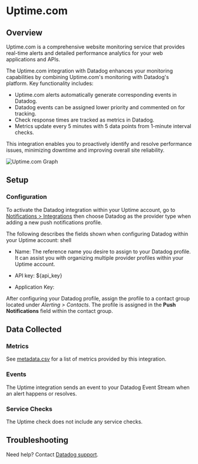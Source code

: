 # Uptime.com

## Overview

Uptime.com is a comprehensive website monitoring service that provides real-time alerts and detailed performance analytics for your web applications and APIs.

The Uptime.com integration with Datadog enhances your monitoring capabilities by combining Uptime.com's monitoring with Datadog's platform. Key functionality includes:

- Uptime.com alerts automatically generate corresponding events in Datadog.
- Datadog events can be assigned lower priority and commented on for tracking.
- Check response times are tracked as metrics in Datadog.
- Metrics update every 5 minutes with 5 data points from 1-minute interval checks.

This integration enables you to proactively identify and resolve performance issues, minimizing downtime and improving overall site reliability.

![Uptime.com Graph][1]

## Setup

### Configuration

To activate the Datadog integration within your Uptime account, go to [Notifications > Integrations][2] then choose Datadog as the provider type when adding a new push notifications profile.

The following describes the fields shown when configuring Datadog within your Uptime account:
shell
- Name: The reference name you desire to assign to your Datadog profile. It can assist you with organizing multiple provider profiles within your Uptime account.

- API key: <span class="hidden-api-key">\${api_key}</span>

- Application Key: <span class="app_key" data-name="uptime"></span>

After configuring your Datadog profile, assign the profile to a contact group located under _Alerting > Contacts_. The profile is assigned in the **Push Notifications** field within the contact group.

## Data Collected

### Metrics

See [metadata.csv][3] for a list of metrics provided by this integration.

### Events

The Uptime integration sends an event to your Datadog Event Stream when an alert happens or resolves.

### Service Checks

The Uptime check does not include any service checks.

## Troubleshooting

Need help? Contact [Datadog support][4].

[1]: https://raw.githubusercontent.com/DataDog/integrations-extras/master/uptime/images/snapshot.png
[2]: https://uptime.com/integrations/manage/
[3]: https://github.com/DataDog/integrations-extras/blob/master/uptime/metadata.csv
[4]: https://docs.datadoghq.com/help/
